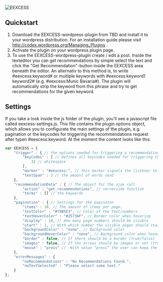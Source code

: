 ![EEXCESS](http://eexcess.eu/wp-content/uploads/2013/04/eexcess_Logo_neu1.jpg "EEXCESS") 

## Quickstart

1. Download the EEXCESS-wordpress-plugin from TBD and install it to your wordpress distribution. For an installation guide please visit http://codex.wordpress.org/Managing_Plugins .
2. Activate the plugin on your wordpress plugin page.
3. To use the EEXCESS-wordpress-plugin create / edit a post. Inside the texteditor you can get recommendations by simple select the text and click the "Get Recommendation"-button inside the EEXCESS area beneath the editor. An alternativ to this method is, to write #eexcess:keyword# or multiple keywords with #eexcess:keyword1 keyword2# (e.g. #eexcess:Munic Bavaria#). The plugin will automatically strip the keyword from this phrase and try to get recommendations for the given keyword.


## Settings

If you take a look inside the js folder of the plugin, you'll see a javascript file called eexcess-settings.js. This file contains the plugin options object, which allows you to configurate the main settings of the plugin, e.g. pagination or the keycodes for triggering the recommendations request after typen #eexcess:keyword. At the moment the content looks like this: 

```javascript
var EEXCESS = {
    "trigger" : { // the options needed for triggering a recommendation
        "keyCodes" : [ // Defines all keycodes needed for triggering the event
            32 // whitespace
        ],
        "marker" : "#eexcess:", // this marker signals the listener to get recommendations
        "textSpan" : 2 // the amount of words send
    },
    "recommendationData" : { // The object for the ajax call
        "action" : "get_recommendations", // serverside function
        "terms" : [] // the keywords
    },
    "pagination" : { // Settings for the paginaton
        "items" : 10, // The amount of items per page,
        "textColor" : "#79B5E3", // Color of the text/numbers
        "textHoverColor" : "#2573AF", // Border color when hovering
        "display" : 10, // How many page numbers should be visible
        "start" : 1, // With which number the visible pages should start
        "backgroundColor" : "none", // Background color
        "backgroundHoverColor" : "none", // Background color when hovering
        "border" : false, // If there should be a border (true/false)
        "images" : false, // If the arrows should be images or not (true/false)
        "mouse" : "press" //  With value “press” the user can keep the mouse button pressed and the page numbers will keep on sliding. With value “slide” the page numbers will slide once with each click.
    },
    "errorMessages" : {
        "noRecommandations" : "No Recommendations found.",
        "noTextSelected" : "Please select some text."
    }
};
```

